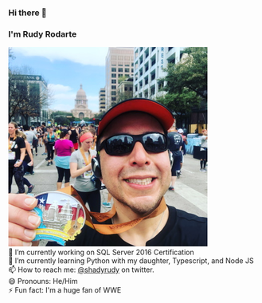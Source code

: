 ### Hi there 👋
### I'm Rudy Rodarte
![After the 2020 Austin Half Marathon](https://github.com/shadyrudy/shadyrudy/blob/master/images/2020_Post_Marathon.jpg)  
🔭 I’m currently working on SQL Server 2016 Certification  
🌱 I’m currently learning Python with my daughter, Typescript, and Node JS  
📫 How to reach me: [@shadyrudy](http://www.twitter.com/shadyrudy) on twitter.  
😄 Pronouns: He/Him  
⚡ Fun fact: I'm a huge fan of WWE  
<!--
**shadyrudy/shadyrudy** is a ✨ _special_ ✨ repository because its `README.md` (this file) appears on your GitHub profile.

Here are some ideas to get you started:

- 🌱 I’m currently learning Typescript, Node JS, and Python with my daughter
- 👯 I’m looking to collaborate on ...
- 🤔 I’m looking for help with ...
- 💬 Ask me about SQL Server
- 📫 How to reach me: [@shadyrudy](http://www.twitter.com/shadyrudy) on twitter.

- 😄 Pronouns: He/Him
- ⚡ Fun fact: ...
-->
